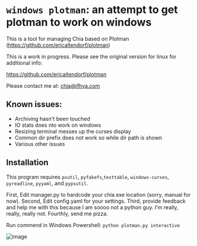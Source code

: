 # `windows plotman`: an attempt to get plotman to work on windows

This is a tool for managing Chia based on Plotman (https://github.com/ericaltendorf/plotman)

This is a work in progress. Please see the original version for linux for additional info:

https://github.com/ericaltendorf/plotman

Please contact me at: chia@ifhya.com

## Known issues:

- Archiving hasn't been touched
- IO stats does nto work on windows
- Resizing terminal messes up the curses display
- Common dir prefix does not work so while dir path is shown
- Various other issues

## Installation

This program requires `psutil`, `pyfakefs`,`texttable`, `windows-curses`, `pyreadline`, `pyyaml`, and `pypsutil`.

First, Edit manager.py to hardcode your chia.exe location (sorry, manual for now). Second, Edit config.yaml for your settings. Third, provide feedback and help me with this because I am soooo not a python guy. I'm really, really, really not. Fourthly, send me pizza.

Run commend in Windows Powershell: `python plotman.py interactive`

![image](https://user-images.githubusercontent.com/75458290/113492313-8c0ad680-94a4-11eb-93da-e93521dddde3.png)

